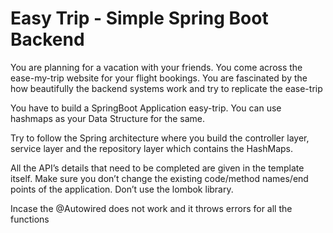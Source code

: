 
# Easy Trip - Simple Spring Boot Backend

You are planning for a vacation with your friends. You come across the ease-my-trip website for your flight bookings. You are fascinated by the how beautifully the backend systems work and try to replicate the ease-trip

You have to build a SpringBoot Application easy-trip. You can use hashmaps as your Data Structure for the same.

Try to follow the Spring architecture where you build the controller layer, service layer and the repository layer which contains the HashMaps.

All the API’s details that need to be completed are given in the template itself. Make sure you don’t change the existing code/method names/end points of the application. Don’t use the lombok library.

Incase the @Autowired does not work and it throws errors for all the functions

